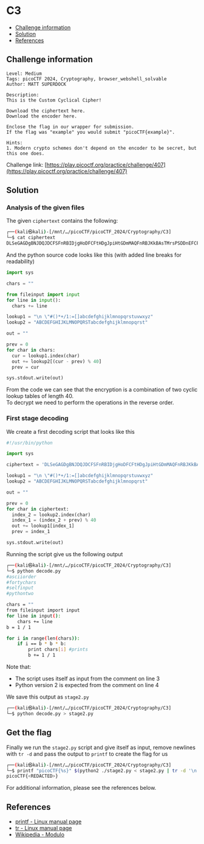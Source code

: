 # C3

- [Challenge information](#challenge-information)
- [Solution](#solution)
- [References](#references)

## Challenge information
```
Level: Medium
Tags: picoCTF 2024, Cryptography, browser_webshell_solvable
Author: MATT SUPERDOCK
 
Description:
This is the Custom Cyclical Cipher!

Download the ciphertext here.
Download the encoder here.

Enclose the flag in our wrapper for submission. 
If the flag was "example" you would submit "picoCTF{example}".

Hints:
1. Modern crypto schemes don't depend on the encoder to be secret, but this one does.
```
Challenge link: [https://play.picoctf.org/practice/challenge/407](https://play.picoctf.org/practice/challenge/407)

## Solution

### Analysis of the given files

The given `ciphertext` contains the following:
```bash
┌──(kali㉿kali)-[/mnt/…/picoCTF/picoCTF_2024/Cryptography/C3]
└─$ cat ciphertext          
DLSeGAGDgBNJDQJDCFSFnRBIDjgHoDFCFtHDgJpiHtGDmMAQFnRBJKkBAsTMrsPSDDnEFCFtIbEDtDCIbFCFtHTJDKerFldbFObFCFtLBFkBAAAPFnRBJGEkerFlcPgKkImHnIlATJDKbTbFOkdNnsgbnJRMFnRBNAFkBAAAbrcbTKAkOgFpOgFpOpkBAAAAAAAiClFGIPFnRBaKliCgClFGtIBAAAAAAAOgGEkImHnIl 
```

And the python source code looks like this (with added line breaks for readability)
```python
import sys

chars = ""

from fileinput import input
for line in input():
  chars += line

lookup1 = "\n \"#()*+/1:=[]abcdefghijklmnopqrstuvwxyz"
lookup2 = "ABCDEFGHIJKLMNOPQRSTabcdefghijklmnopqrst"

out = ""

prev = 0
for char in chars:
  cur = lookup1.index(char)
  out += lookup2[(cur - prev) % 40]
  prev = cur

sys.stdout.write(out)
```

From the code we can see that the encryption is a combination of two cyclic lookup tables of length 40.  
To decrypt we need to perform the operations in the reverse order.

### First stage decoding

We create a first decoding script that looks like this
```python
#!/usr/bin/python

import sys

ciphertext = 'DLSeGAGDgBNJDQJDCFSFnRBIDjgHoDFCFtHDgJpiHtGDmMAQFnRBJKkBAsTMrsPSDDnEFCFtIbEDtDCIbFCFtHTJDKerFldbFObFCFtLBFkBAAAPFnRBJGEkerFlcPgKkImHnIlATJDKbTbFOkdNnsgbnJRMFnRBNAFkBAAAbrcbTKAkOgFpOgFpOpkBAAAAAAAiClFGIPFnRBaKliCgClFGtIBAAAAAAAOgGEkImHnIl'

lookup1 = "\n \"#()*+/1:=[]abcdefghijklmnopqrstuvwxyz"
lookup2 = "ABCDEFGHIJKLMNOPQRSTabcdefghijklmnopqrst"

out = ""

prev = 0
for char in ciphertext:
  index_2 = lookup2.index(char)
  index_1 = (index_2 + prev) % 40
  out += lookup1[index_1]
  prev = index_1

sys.stdout.write(out)
```

Running the script give us the following output
```bash
┌──(kali㉿kali)-[/mnt/…/picoCTF/picoCTF_2024/Cryptography/C3]
└─$ python decode.py
#asciiorder
#fortychars
#selfinput
#pythontwo

chars = ""
from fileinput import input
for line in input():
    chars += line
b = 1 / 1

for i in range(len(chars)):
    if i == b * b * b:
        print chars[i] #prints
        b += 1 / 1
```
Note that:
- The script uses itself as input from the comment on line 3
- Python version 2 is expected from the comment on line 4

We save this output as `stage2.py`
```bash
┌──(kali㉿kali)-[/mnt/…/picoCTF/picoCTF_2024/Cryptography/C3]
└─$ python decode.py > stage2.py 
```

## Get the flag

Finally we run the `stage2.py` script and give itself as input, remove newlines with `tr -d` and pass the output to `printf` to create the flag for us
```bash
┌──(kali㉿kali)-[/mnt/…/picoCTF/picoCTF_2024/Cryptography/C3]
└─$ printf "picoCTF{%s}" $(python2 ./stage2.py < stage2.py | tr -d '\n')
picoCTF{<REDACTED>}
```

For additional information, please see the references below.

## References

- [printf - Linux manual page](https://man7.org/linux/man-pages/man1/printf.1.html)
- [tr - Linux manual page](https://man7.org/linux/man-pages/man1/tr.1.html)
- [Wikipedia - Modulo](https://en.wikipedia.org/wiki/Modulo)
